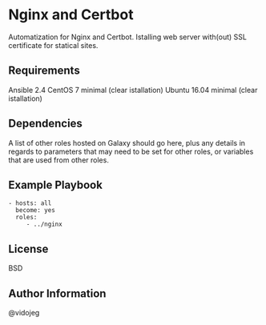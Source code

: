 Nginx and Certbot
=========

Automatization for Nginx and Certbot. Istalling web server with(out)
SSL certificate for statical sites.

Requirements
------------

Ansible 2.4
CentOS 7 minimal (clear istallation)
Ubuntu 16.04 minimal (clear istallation)

Dependencies
------------

A list of other roles hosted on Galaxy should go here, plus any details in regards to parameters that may need to be set for other roles, or variables that are used from other roles.

Example Playbook
----------------

    - hosts: all
      become: yes
      roles:
         - ../nginx

License
-------

BSD

Author Information
------------------

@vidojeg
